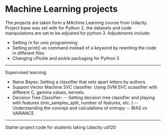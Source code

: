 Machine Learning projects
==============

The projects are taken form a MAchine Learning course from Udacity.
Project base was set with for Python 2, the datasets and code manipulations are set to be adjusted for python 3. 
Adjustments include:
- Setting /n for unix programming
- Setting print() as command instead of a keyword by rewriting the code in different files
- Changing cPickle and pickle packaging for Python 3

---------------------------

Supervised learning
- Naive Bayes: 
	Setting a classifier that sets apart letters by authors. 
- Support Vector Machine SVC classifier: 
	Using SVM SVC scassifier with different C, gamma values, kernels.
- Decision Tree Classifier:
	-- Setting decision tree classifier and playing with features (min_samples_split, number of features, etc. )
	-- Understanding the concept and calculations of entropy
	-- BIAS vs VARIANCE


--------------------------

Starter project code for students taking Udacity ud120
